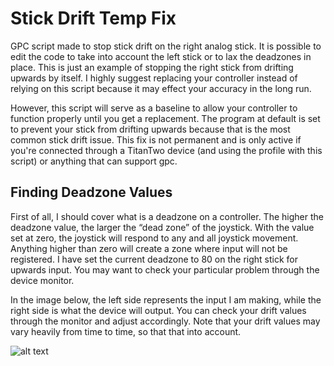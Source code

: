 # Stick Drift Temp Fix
GPC script made to stop stick drift on the right analog stick. It is possible to edit the code to take into account the left stick or to lax the deadzones in place. This is just an example of stopping the right stick from drifting upwards by itself. I highly suggest replacing your controller instead of relying on this script because it may effect your accuracy in the long run.

However, this script will serve as a baseline to allow your controller to function properly until you get a replacement. The program at default is set to prevent your stick from drifting upwards because that is the most common stick drift issue. This fix is not permanent and is only active if you're connected through a TitanTwo device (and using the profile with this script) or anything that can support gpc. 

**Finding Deadzone Values**
----------------------------------------------------------------------------------------------------------------------------
First of all, I should cover what is a deadzone on a controller. The higher the deadzone value, the larger the “dead zone” of the joystick. With the value set at zero, the joystick will respond to any and all joystick movement. Anything higher than zero will create a zone where input will not be registered. I have set the current deadzone to 80 on the right stick for upwards input. You may want to check your particular problem through the device monitor.

In the image below, the left side represents the input I am making, while the right side is what the device will output. You can check your drift values through the monitor and adjust accordingly. Note that your drift values may vary heavily from time to time, so that that into account.

![alt text](https://github.com/Kttra/Stick-Drift-Temp-Fix/blob/sub/stick%20drift%20output.png)
